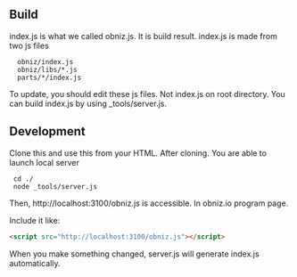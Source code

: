 ## Build
index.js is what we called obniz.js.
It is build result.
index.js is made from two js files
```
  obniz/index.js  
  obniz/libs/*.js  
  parts/*/index.js  
```
To update, you should edit these js files. Not index.js on root directory.
You can build index.js by using _tools/server.js.

## Development
Clone this and use this from your HTML.
After cloning. You are able to launch local server

```shell
 cd ./
 node _tools/server.js
```
Then, http://localhost:3100/obniz.js is accessible.
In obniz.io program page.

Include it like:
```html
<script src="http://localhost:3100/obniz.js"></script>
```

When you make something changed, server.js will generate index.js automatically.
